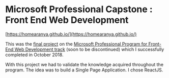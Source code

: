 # Microsoft Professional Capstone : Front End Web Development

[https://homearanya.github.io/](https://homearanya.github.io/)

This was the [final project](https://www.edx.org/course/microsoft-professional-capstone-front-microsoft-dev238x) on the [Microsoft Professional Program for Front-End Web Development track](https://academy.microsoft.com/en-us/tracks/front-end-development/) (soon to be discontinued) which I successfully completed in October 2018.

With this project we had to validate the knowledge acquired throughout the program. The idea was to build a Single Page Application. I chose ReactJS.
